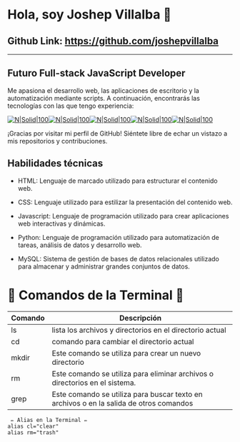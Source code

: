 # Hola, soy Joshep Villalba 👋

## Github Link: https://github.com/joshepvillalba

---
## Futuro Full-stack JavaScript Developer

Me apasiona el desarrollo web, las aplicaciones de escritorio y la automatización mediante scripts. A continuación, encontrarás las tecnologías con las que tengo experiencia:

[![N|Solid|100](https://cdn.icon-icons.com/icons2/2699/PNG/96/python_vertical_logo_icon_168039.png)](https://www.python.org/)[![N|Solid|100](https://cdn.icon-icons.com/icons2/2415/PNG/96/html_original_wordmark_logo_icon_146478.png)](https://developer.mozilla.org/es/docs/Web/HTML)[![N|Solid|100](https://cdn.icon-icons.com/icons2/2415/PNG/96/css_original_wordmark_logo_icon_146576.png)](https://developer.mozilla.org/es/docs/Web/CSS)[![N|Solid|100](https://cdn.icon-icons.com/icons2/2415/PNG/96/javascript_original_logo_icon_146455.png)](https://developer.mozilla.org/es/docs/Web/JavaScript)[![N|Solid|100](https://cdn.icon-icons.com/icons2/2107/PNG/96/file_type_node_icon_130301.png)](https://nodejs.org/en/)

¡Gracias por visitar mi perfil de GitHub! Siéntete libre de echar un vistazo a mis repositorios y contribuciones.

## Habilidades técnicas

- HTML: Lenguaje de marcado utilizado para estructurar el contenido web.

- CSS: Lenguaje utilizado para estilizar la presentación del contenido web.

- Javascript: Lenguaje de programación utilizado para crear aplicaciones web interactivas y dinámicas.

- Python: Lenguaje de programación utilizado para automatización de tareas, análisis de datos y desarrollo web.

- MySQL: Sistema de gestión de bases de datos relacionales utilizado para almacenar y administrar grandes conjuntos de datos.

# 📖 Comandos de la Terminal 📖

| Comando | Descripción |
| ------ | ------ |
| ls | lista los archivos y directorios en el directorio actual |
| cd | comando para cambiar el directorio actual |
| mkdir | Este comando se utiliza para crear un nuevo directorio |
| rm | Este comando se utiliza para eliminar archivos o directorios en el sistema. |
| grep | Este comando se utiliza para buscar texto en archivos o en la salida de otros comandos |

```
 ✏️ Alias en la Terminal ✏️
alias cl="clear"
alias rm="trash"
```